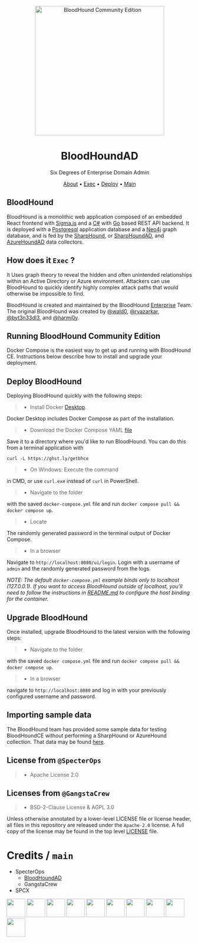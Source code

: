 <p align="center">
    <picture>
        <source media="(prefers-color-scheme: dark)" srcset="cmd/ui/public/img/logo-secondary-transparent-full.svg">
        <img src="cmd/ui/public/img/logo-secondary-transparent-full.svg" alt="BloodHound Community Edition" width='350' />
    </picture>
</p>

<div align="center">
<h1>BloodHoundAD</h1>
Six Degrees of Enterprise Domain Admin
<p></div>

<p align="center">
  <a href="#BloodHoundAD">About</a> •
  <a href="#How-to-Exec">Exec</a> •
  <a href="#Deploy-BloodHound">Deploy</a> •
  <a href="#Thanks-to">Main</a>
</p>

## BloodHound

BloodHound is a monolithic web application composed of an embedded React frontend with [Sigma.js](https://www.sigmajs.org/) and a [C#](https://csharp.net/) with [Go](https://go.dev/) based REST API backend. It is deployed with a [Postgresql](https://www.postgresql.org/) application database and a [Neo4j](https://neo4j.com/) graph database, and is fed by the [SharpHound](https://github.com/BloodHoundAD/SharpHound), or [SharpHoundAD](https://github.com/byt3n33dl3/SharpHoundAD), and [AzureHoundAD](https://github.com/byt3n33dl3/AzureHoundAD) data collectors.

## How does it `Exec` ?
It Uses graph theory to reveal the hidden and often unintended relationships within an Active Directory or Azure environment. Attackers can use BloodHound to quickly identify highly complex attack paths that would otherwise be impossible to find.

BloodHound is created and maintained by the BloodHound [Enterprise](https://bloodhoundenterprise.io) Team. The original BloodHound was created by [@wald0](https://www.twitter.com/_wald0), [@rvazarkar](https://twitter.com/CptJesus), [@byt3n33dl3](https://twitter.com/byt3n33dl3), and [@harmj0y](https://twitter.com/harmj0y).

## Running BloodHound Community Edition
Docker Compose is the easiest way to get up and running with BloodHound CE. Instructions below describe how to install and upgrade your deployment.

## Deploy BloodHound
Deploying BloodHound quickly with the following steps:

>- Install Docker [Desktop](https://www.docker.com/products/docker-desktop/).

Docker Desktop includes Docker Compose as part of the installation.

>- Download the Docker Compose YAML [file](examples/docker-compose/docker-compose.yml)

Save it to a directory where you'd like to run BloodHound. You can do this from a terminal application with 

```
curl -L https://ghst.ly/getbhce
```

>- On Windows: Execute the command

in CMD, or use `curl.exe` instead of `curl` in PowerShell.

>- Navigate to the folder

with the saved `docker-compose.yml` file and run `docker compose pull && docker compose up`.

>- Locate 

The randomly generated password in the terminal output of Docker Compose.

>- In a browser

Navigate to `http://localhost:8080/ui/login`. Login with a username of `admin` and the randomly generated password from the logs.

*NOTE: The default `docker-compose.yml` example binds only to localhost (127.0.0.1). If you want to access BloodHound outside of localhost, you'll need to follow the instructions in [README.md](examples/docker-compose/README.md) to configure the host binding for the container.*

## Upgrade BloodHound
Once installed, upgrade BloodHound to the latest version with the following steps:

>- Navigate to the folder

with the saved `docker compose.yml` file and run `docker compose pull && docker compose up`.

>- In a browser

navigate to `http://localhost:8080` and log in with your previously configured username and password.

## Importing sample data

The BloodHound team has provided some sample data for testing BloodHoundCE without performing a SharpHound or AzureHound collection. That data may be found [here](https://github.com/pxcs/BloodHoundCE/wiki/Example-Data).

## License from `@SpecterOps`

>- Apache License 2.0

## Licenses from `@GangstaCrew`

>- BSD-2-Clause License & AGPL 3.0

Unless otherwise annotated by a lower-level LICENSE file or license header, all files in this repository are released
under the `Apache-2.0` license. A full copy of the license may be found in the top level [LICENSE](LICENSE) file.

# Credits / `main`
- SpecterOps
    - [BloodHoundAD](https://github.com/BloodHoundAD/BloodHound)
    - GangstaCrew
- SPCX

<p align="left">
<a href="https://github.com/byt3n33dl3"><img src="https://avatars.githubusercontent.com/u/151133481?v=4" width="50" height="50" alt="" style="max-width: 100%;"></a>
<a href="https://github.com/chrismaddalena"><img src="https://avatars.githubusercontent.com/u/10526228?v=4" width="50" height="50" alt="" style="max-width: 100%;"></a>
<a href="https://github.com/OceanExec"><img src="https://avatars.githubusercontent.com/u/171657497?s=200&v=4" width="50" height="50" alt="" style="max-width: 100%;"></a>
<a href="https://github.com/BloodHoundAD"><img src="https://avatars.githubusercontent.com/u/25502277?s=200&v=4" width="50" height="50" alt="" style="max-width: 100%;"></a>
<a href="https://github.com/superlinkx"><img src="https://avatars.githubusercontent.com/u/466326?v=4" width="50" height="50" alt="" style="max-width: 100%;"></a>
<a href="https://github.com/apps/dependabot"><img src="https://avatars.githubusercontent.com/in/29110?v=4" width="50" height="50" alt="" style="max-width: 100%;"></a>
<a href="https://github.com/rvazarkar"><img src="https://avatars.githubusercontent.com/u/5720446?v=4" width="50" height="50" alt="" style="max-width: 100%;"></a>
<a href="https://github.com/mistahj67"><img src="https://avatars.githubusercontent.com/u/26472282?v=4" width="50" height="50" alt="" style="max-width: 100%;"></a>
<a href="https://github.com/SpecterOps"><img src="https://avatars.githubusercontent.com/u/25406560?s=200&v=4" width="50" height="50" alt="" style="max-width: 100%;"></a>
<a href="https://github.com/benwaples"><img src="https://avatars.githubusercontent.com/u/66393111?v=4" width="50" height="50" alt="" style="max-width: 100%;"></a>
</p>
